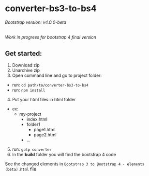 # converter-bs3-to-bs4

###### Bootstrap version: v4.0.0-beta
###### Work in progress for bootstrap 4 final version


## Get started:
1. Download zip
2. Unarchive zip
3. Open command line and go to project folder:
  - run: `cd path/to/converter-bs3-to-bs4`
  - run: `npm install`
4. Put your html files in html folder
  - ex:
    - my-project
      - index.html
      - folder1
        - page1.html
        - page2.html
      - ...
5. run: `gulp converter`
6. In the **build** folder you will find the bootstrap 4 code

See the changed elements in `Bootstrap 3 to Bootstrap 4 - elements (beta).html` file
